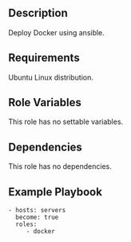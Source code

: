 Description
-----------

Deploy Docker using ansible.

Requirements
------------

Ubuntu Linux distribution.

Role Variables
--------------

This role has no settable variables.

Dependencies
------------

This role has no dependencies.

Example Playbook
----------------

    - hosts: servers
      become: true
      roles:
         - docker
